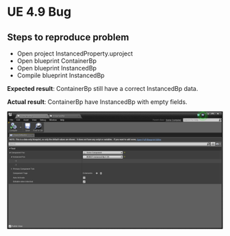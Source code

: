 ﻿# UE 4.9 Bug

## Steps to reproduce problem

 * Open project InstancedProperty.uproject
 * Open blueprint ContainerBp
 * Open blueprint InstancedBp
 * Compile blueprint InstancedBp

**Expected result**: ContainerBp still have a correct InstancedBp data.

**Actual result**: ContainerBp have InstancedBp with empty fields.

![Screenshot](screenshot.png)